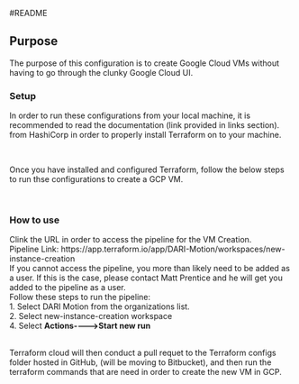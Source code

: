 #README
<h2>Purpose</h2>
<p>The purpose of this configuration is to create Google Cloud VMs without having to go through the clunky Google Cloud UI.</p>

<h3> Setup </h3>
<p> In order to run these configurations from your local machine, it is recommended to read the documentation (link provided in links section). from HashiCorp in order to properly install Terraform on to your machine.</p>
<br/>
<p>Once you have installed and configured Terraform, follow the below steps to run thse configurations to create a GCP VM.</p>
<br/>
<h3>How to use</h3>
Clink the URL in order to access the pipeline for the VM Creation.
<br/>
Pipeline Link: https://app.terraform.io/app/DARI-Motion/workspaces/new-instance-creation
<br/>
If you cannot access the pipeline, you more than likely need to be added as a user. If this is the case, please contact Matt Prentice and he will get you added to the pipeline as a user. 
<br/>
Follow these steps to run the pipeline:
<br/>
1. Select DARI Motion from the organizations list.
<br/>
2. Select new-instance-creation workspace
<br/>
4. Select <strong>Actions---->Start new run</strong>
<br/>
<br/>
 <p>Terraform cloud will then conduct a pull requet to the Terraform configs folder hosted in GitHub, (will be moving to Bitbucket), and then run the terraform commands that are need in order to create the new VM in GCP. </p>
